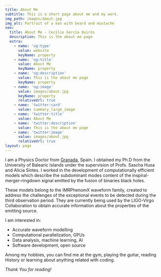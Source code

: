 ```yaml
---
title: About Me
subtitle: This is a short page about me and my work.
img_path: images/about.jpg
img_alt: Portrait of a man with beard and mustache
seo:
  title: About Me - Cecilio García Quirós
  description: This is the about me page
  extra:
    - name: 'og:type'
      value: website
      keyName: property
    - name: 'og:title'
      value: About Me
      keyName: property
    - name: 'og:description'
      value: This is the about me page
      keyName: property
    - name: 'og:image'
      value: images/about.jpg
      keyName: property
      relativeUrl: true
    - name: 'twitter:card'
      value: summary_large_image
    - name: 'twitter:title'
      value: About Me
    - name: 'twitter:description'
      value: This is the about me page
    - name: 'twitter:image'
      value: images/about.jpg
      relativeUrl: true
layout: page
---
```



I am a Physics Doctor from [Granada](https://en.wikipedia.org/wiki/Granada), Spain. I obtained my Ph.D from the University of Balearic Islands under the supervision of Profs. Sascha Husa and Alicia Sintes. I worked in the development of computationally efficient models which describe the subdominant modes content of the inspiral-merger-ringdown signal emitted by the fusion of binaries black holes.

These models belong to the IMRPhenomX waveform family, created to address the challenges of the exceptional events to be detected during the third observation period. They are currently being used by the LIGO-Virgo Collaboration to obtain accurate information about the properties of the emitting source.

I am interested in:
- Accurate waveform modelling
- Computational parallelization, GPUs
- Data analysis, machine learning, AI
- Software development, open source

Among my hobbies, you can find me at the gym, playing the guitar, reading History or learning about anything related with coding. 


*Thank You for reading!*
